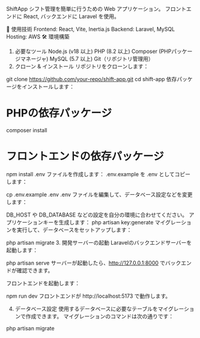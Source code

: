 ShiftApp
シフト管理を簡単に行うための Web アプリケーション。
フロントエンドに React, バックエンドに Laravel を使用。

🚀 使用技術
Frontend: React, Vite, Inertia.js
Backend: Laravel, MySQL
Hosting: AWS
🛠️ 環境構築
1. 必要なツール
Node.js (v18 以上)
PHP (8.2 以上)
Composer (PHPパッケージマネージャ)
MySQL (5.7 以上)
Git（リポジトリ管理用）
2. クローン & インストール
リポジトリをクローンします：

git clone https://github.com/your-repo/shift-app.git
cd shift-app
依存パッケージをインストールします：

# PHPの依存パッケージ
composer install

# フロントエンドの依存パッケージ
npm install
.env ファイルを作成します： .env.example を .env としてコピーします：

cp .env.example .env
.env ファイルを編集して、データベース設定などを変更します：

DB_HOST や DB_DATABASE などの設定を自分の環境に合わせてください。
アプリケーションキーを生成します：
php artisan key:generate
マイグレーションを実行して、データベースをセットアップします：

php artisan migrate
3. 開発サーバーの起動
Laravelのバックエンドサーバーを起動します：

php artisan serve
サーバーが起動したら、http://127.0.0.1:8000 でバックエンドが確認できます。

フロントエンドを起動します：

npm run dev
フロントエンドが http://localhost:5173 で動作します。

4. データベース設定
使用するデータベースに必要なテーブルをマイグレーションで作成できます。
マイグレーションのコマンドは次の通りです：

php artisan migrate